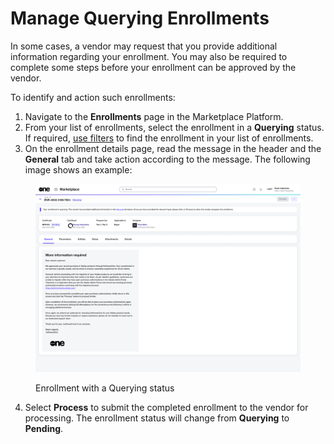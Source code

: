 # Manage Querying Enrollments

In some cases, a vendor may request that you provide additional information regarding your enrollment. You may also be required to complete some steps before your enrollment can be approved by the vendor.&#x20;

To identify and action such enrollments:

1. Navigate to the **Enrollments** page in the Marketplace Platform.
2. From your list of enrollments, select the enrollment in a **Querying** status. If required, [use filters](../../../marketplace-platform/getting-started/marketplace-for-clients/how-to-filter-your-orders.md) to find the enrollment in your list of enrollments.
3. On the enrollment details page, read the message in the header and the **General** tab and take action according to the message. The following image shows an example:

<figure><img src="../../../.gitbook/assets/enrollments_querying_state.png" alt=""><figcaption><p>Enrollment with a Querying status</p></figcaption></figure>

4. Select **Process** to submit the completed enrollment to the vendor for processing. The enrollment status will change from **Querying** to **Pending**.
